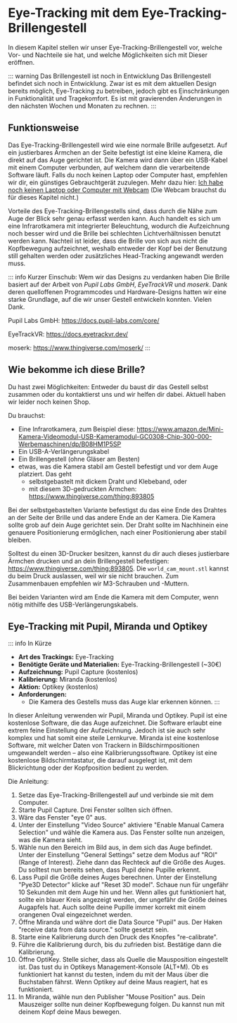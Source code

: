 # Eye-Tracking mit dem Eye-Tracking-Brillengestell

In diesem Kapitel stellen wir unser Eye-Tracking-Brillengestell vor, welche Vor- und Nachteile sie hat, und welche Möglichkeiten sich mit Dieser eröffnen.

::: warning Das Brillengestell ist noch in Entwicklung
Das Brillengestell befindet sich noch in Entwicklung.
Zwar ist es mit dem aktuellen Design bereits möglich, Eye-Tracking zu betreiben, jedoch gibt es Einschränkungen in Funktionalität und Tragekomfort.
Es ist mit gravierenden Änderungen in den nächsten Wochen und Monaten zu rechnen.
:::

## Funktionsweise

Das Eye-Tracking-Brillengestell wird wie eine normale Brille aufgesetzt.
Auf ein justierbares Ärmchen an der Seite befestigt ist eine kleine Kamera, die direkt auf das Auge gerichtet ist.
Die Kamera wird dann über ein USB-Kabel mit einem Computer verbunden, auf welchem dann die verarbeitende Software läuft.
Falls du noch keinen Laptop oder Computer hast, empfehlen wir dir, ein günstiges Gebrauchtgerät zuzulegen. Mehr dazu hier: [Ich habe noch keinen Laptop oder Computer mit Webcam](/03-der-eye-tracking-guide/04-webcam#ich-habe-noch-keinen-laptop-oder-computer-mit-webcam) (Die Webcam brauchst du für dieses Kapitel nicht.)

Vorteile des Eye-Tracking-Brillengestells sind, dass durch die Nähe zum Auge der Blick sehr genau erfasst werden kann.
Auch handelt es sich um eine Infrarotkamera mit integrierter Beleuchtung, wodurch die Aufzeichnung noch besser wird und die Brille bei schlechten Lichtverhältnissen benutzt werden kann.
Nachteil ist leider, dass die Brille von sich aus nicht die Kopfbewegung aufzeichnet, weshalb entweder der Kopf bei der Benutzung still gehalten werden oder zusätzliches Head-Tracking angewandt werden muss.

::: info Kurzer Einschub: Wem wir das Designs zu verdanken haben
Die Brille basiert auf der Arbeit von _Pupil Labs GmbH_, _EyeTrackVR_ und _moserk_.
Dank deren quelloffenen Programmcodes und Hardware-Designs hatten wir eine starke Grundlage, auf die wir unser Gestell entwickeln konnten.
Vielen Dank.

Pupil Labs GmbH: https://docs.pupil-labs.com/core/

EyeTrackVR: https://docs.eyetrackvr.dev/

moserk: https://www.thingiverse.com/moserk/
:::

## Wie bekomme ich diese Brille?

Du hast zwei Möglichkeiten: Entweder du baust dir das Gestell selbst zusammen oder du kontaktierst uns und wir helfen dir dabei.
Aktuell haben wir leider noch keinen Shop.

Du brauchst:
- Eine Infrarotkamera, zum Beispiel diese: https://www.amazon.de/Mini-Kamera-Videomodul-USB-Kameramodul-GC0308-Chip-300-000-Werbemaschinen/dp/B08HM1P5SP
- Ein USB-A-Verlängerungskabel
- Ein Brillengestell (ohne Gläser am Besten)
- etwas, was die Kamera stabil am Gestell befestigt und vor dem Auge platziert.
  Das geht
    - selbstgebastelt mit dickem Draht und Klebeband, oder
    - mit diesem 3D-gedruckten Ärmchen: https://www.thingiverse.com/thing:893805

Bei der selbstgebastelten Variante befestigst du das eine Ende des Drahtes an der Seite der Brille und das andere Ende an der Kamera.
Die Kamera sollte grob auf dein Auge gerichtet sein.
Der Draht sollte im Nachhinein eine genauere Positionierung ermöglichen, nach einer Positionierung aber stabil bleiben.

Solltest du einen 3D-Drucker besitzen, kannst du dir auch dieses justierbare Ärmchen drucken und an dein Brillengestell befestigen: https://www.thingiverse.com/thing:893805.
Die `world_cam_mount.stl` kannst du beim Druck auslassen, weil wir sie nicht brauchen.
Zum Zusammenbauen empfehlen wir M3-Schrauben und -Muttern.

Bei beiden Varianten wird am Ende die Kamera mit dem Computer, wenn nötig mithilfe des USB-Verlängerungskabels.

## Eye-Tracking mit Pupil, Miranda und Optikey

::: info In Kürze
- **Art des Trackings:** Eye-Tracking
- **Benötigte Geräte und Materialien:** Eye-Tracking-Brillengestell (~30€)
- **Aufzeichnung:** Pupil Capture (kostenlos)
- **Kalibrierung:** Miranda (kostenlos)
- **Aktion:** Optikey (kostenlos)
- **Anforderungen:**
    - Die Kamera des Gestells muss das Auge klar erkennen können.
:::

In dieser Anleitung verwenden wir Pupil, Miranda und Optikey.
Pupil ist eine kostenlose Software, die das Auge aufzeichnet.
Die Software erlaubt eine extrem feine Einstellung der Aufzeichnung.
Jedoch ist sie auch sehr komplex und hat somit eine steile Lernkurve.
Miranda ist eine kostenlose Software, mit welcher Daten von Trackern in Bildschirmpositionen umgewandelt werden – also eine Kalibrierungssoftware.
Optikey ist eine kostenlose Bildschirmtastatur, die darauf ausgelegt ist, mit dem Blickrichtung oder der Kopfposition bedient zu werden.

Die Anleitung:
1. Setze das Eye-Tracking-Brillengestell auf und verbinde sie mit dem Computer.
2. Starte Pupil Capture. Drei Fenster sollten sich öffnen.
3. Wäre das Fenster "eye 0" aus.
4. Unter der Einstellung "Video Source" aktiviere "Enable Manual Camera Selection" und wähle die Kamera aus. Das Fenster sollte nun anzeigen, was die Kamera sieht.
5. Wähle nun den Bereich im Bild aus, in dem sich das Auge befindet.
   Unter der Einstellung "General Settings" setze dem Modus auf "ROI" (Range of Interest).
   Ziehe dann das Rechteck auf die Größe des Auges. Du solltest nun bereits sehen, dass Pupil deine Pupille erkennt.
6. Lass Pupil die Größe deines Auges berechnen.
   Unter der Einstellung "Pye3D Detector" klicke auf "Reset 3D model".
   Schaue nun für ungefähr 10 Sekunden mit dem Auge hin und her.
   Wenn alles gut funktioniert hat, sollte ein blauer Kreis angezeigt werden, der ungefähr die Größe deines Augapfels hat.
   Auch sollte deine Pupille immer korrekt mit einem orangenen Oval eingezeichnet werden.
3. Öffne Miranda und währe dort die Data Source "Pupil" aus. Der Haken "receive data from data source." sollte gesetzt sein.
5. Starte eine Kalibrierung durch den Druck des Knopfes "re-calibrate".
6. Führe die Kalibrierung durch, bis du zufrieden bist. Bestätige dann die Kalibrierung.
7. Öffne OptiKey. Stelle sicher, dass als Quelle die Mausposition eingestellt ist. Das tust du in Optikeys Management-Konsole (ALT+M). Ob es funktioniert hat kannst du testen, indem du mit der Maus über die Buchstaben fährst. Wenn Optikey auf deine Maus reagiert, hat es funktioniert.
8. In Miranda, wähle nun den Publisher "Mouse Position" aus. Dein Mauszeiger sollte nun deiner Kopfbewegung folgen. Du kannst nun mit deinem Kopf deine Maus bewegen.

